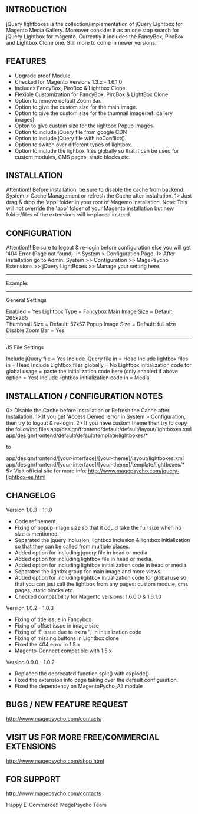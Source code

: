 ## INTRODUCTION

jQuery lightboxes is the collection/implementation of jQuery Lightbox for Magento Media Gallery. Moreover consider it as an one stop search for jQuery Lightbox for magento.
Currently it includes the FancyBox, PiroBox and Lightbox Clone one. Still more to come in newer versions.

## FEATURES

- Upgrade proof Module.
- Checked for Magento Versions 1.3.x - 1.6.1.0
- Includes FancyBox, PiroBox & Lightbox Clone.
- Flexible Customization for FancyBox, PiroBox & LightBox Clone.
- Option to remove default Zoom Bar.
- Option to give the custom size for the main image.
- Option to give the custom size for the thumnail image(ref: gallery images)
- Opton to give custom size for the lightbox Popup Images.
- Option to include jQuery file from google CDN
- Option to include jQuery file with noConflict().
- Option to switch over different types of lightbox.
- Option to include the lighbox files globally so that it can be used for custom modules, CMS pages, static blocks etc.


## INSTALLATION

Attention!! Before installation, be sure to disable the cache from backend: System > Cache Management or refresh the Cache after installation.
1> Just drag & drop the 'app' folder in your root of Magento installation.
Note: This will not override the 'app' folder of your Magento installation but new folder/files of the extensions will be placed instead.

## CONFIGURATION

Attention!! Be sure to logout & re-login before configuration else you will get '404 Error (Page not found)' in System > Configuration Page.
1> After installation go to Admin:
System >> Configuration >> MagePsycho Extensions >> jQuery LightBoxes >> Manage your setting here.

--------------------------------------------------------
Example:

--------------------------------------------------------
General Settings

Enabled			= Yes
Lightbox Type		= Fancybox
Main Image Size		= Default: 265x265	
Thumbnail Size		= Default: 57x57
Popup Image Size	= Default: full size
Disable Zoom Bar	= Yes

--------------------------------------------------------
JS File Settings

Include jQuery file 			= Yes
Include jQuery file in			= Head
Include lightbox files in 		= Head
Include Lightbox files globally		= No
Lightbox initialization code for global usage = paste the initialization code here (only enabled if above option = Yes)
Include lightbox initialization code in = Media


## INSTALLATION / CONFIGURATION NOTES

0> Disable the Cache before Installation or Refresh the Cache after Installation.
1> If you get 'Access Denied' error in System > Configuration, then try to logout & re-login.
2> If you have custom theme then try to copy the following files
app/design/frontend/default/default/layout/lightboxes.xml
app/design/frontend/default/default/template/lightboxes/*

to

app/design/frontend/[your-interface]/[your-theme]/layout/lightboxes.xml
app/design/frontend/[your-interface]/[your-theme]/template/lightboxes/*
5> Visit official site for more info: http://www.magepsycho.com/jquery-lightbox-es.html

## CHANGELOG

Version 1.0.3 - 1.1.0
- Code refinement.
- Fixing of popup image size so that it could take the full size when no size is mentioned.
- Separated the jquery inclusion, lightbox inclusion & lightbox initialization so that they can be called from multiple places.
- Added option for including jquery file in head or media.
- Added option for including lightbox file in head or media.
- Added option for including lightbox initialization code in head or media.
- Separated the lightbx group for main image and more views.
- Added option for including lightbox initialization code for global use so that you can just call the lightbox from any pages: custom module, cms pages, static blocks etc.
- Checked compatibility for Magento versions: 1.6.0.0 & 1.6.1.0

Version 1.0.2 - 1.0.3
- Fixing of title issue in Fancybox
- Fixing of offset issue in image size
- Fixing of IE issue due to extra ',' in initialization code
- Fixing of missing buttons in Lightbox clone
- Fixed the 404 error in 1.5.x
- Magento-Connect compatible with 1.5.x

Version 0.9.0 - 1.0.2
- Replaced the deprecated function split() with explode()
- Fixed the extension info page taking over the default configuration.
- Fixed the dependency on MagentoPycho_All module


## BUGS / NEW FEATURE REQUEST

http://www.magepsycho.com/contacts

## VISIT US FOR MORE FREE/COMMERCIAL EXTENSIONS

http://www.magepsycho.com/shop.html

## FOR SUPPORT

http://www.magepsycho.com/contacts


Happy E-Commerce!!
MagePsycho Team
